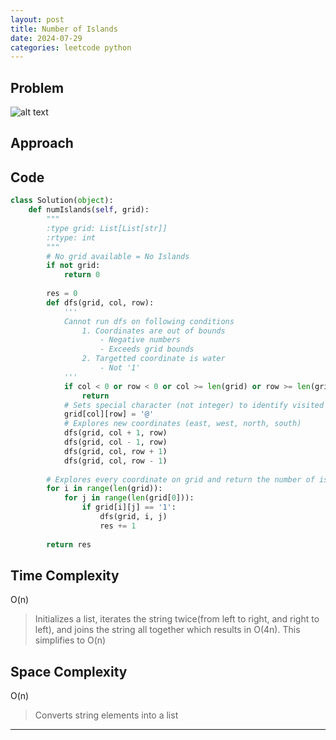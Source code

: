 ```yaml
---
layout: post
title: Number of Islands 
date: 2024-07-29
categories: leetcode python
---
```

## Problem
![alt text](/blog/public/img/NumberOfIslands.png)

## Approach


## Code
```python
class Solution(object):
    def numIslands(self, grid):
        """
        :type grid: List[List[str]]
        :rtype: int
        """
        # No grid available = No Islands
        if not grid:
            return 0
        
        res = 0
        def dfs(grid, col, row):
            '''
            Cannot run dfs on following conditions
                1. Coordinates are out of bounds
                    - Negative numbers
                    - Exceeds grid bounds
                2. Targetted coordinate is water
                    - Not '1'
            '''
            if col < 0 or row < 0 or col >= len(grid) or row >= len(grid[0]) or grid[col][row] != '1':
                return
            # Sets special character (not integer) to identify visited land
            grid[col][row] = '@'
            # Explores new coordinates (east, west, north, south)
            dfs(grid, col + 1, row)
            dfs(grid, col - 1, row)
            dfs(grid, col, row + 1)
            dfs(grid, col, row - 1)
        
        # Explores every coordinate on grid and return the number of islands
        for i in range(len(grid)):
            for j in range(len(grid[0])):
                if grid[i][j] == '1':
                    dfs(grid, i, j)
                    res += 1
        
        return res
```

## Time Complexity
O(n)
> Initializes a list, iterates the string twice(from left to right, and right to left), and joins the string all together which results in O(4n). This simplifies to O(n)

## Space Complexity
O(n)
> Converts string elements into a list

---